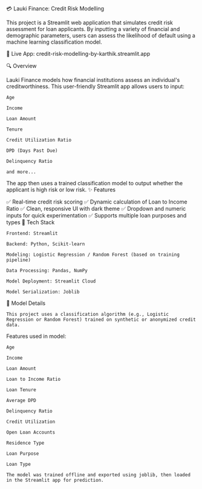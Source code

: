 💳 Lauki Finance: Credit Risk Modelling

This project is a Streamlit web application that simulates credit risk assessment for loan applicants. By inputting a variety of financial and demographic parameters, users can assess the likelihood of default using a machine learning classification model.

🔗 Live App: credit-risk-modelling-by-karthik.streamlit.app

🔍 Overview

Lauki Finance models how financial institutions assess an individual's creditworthiness. This user-friendly Streamlit app allows users to input:

    Age

    Income

    Loan Amount

    Tenure

    Credit Utilization Ratio

    DPD (Days Past Due)

    Delinquency Ratio

    and more...

The app then uses a trained classification model to output whether the applicant is high risk or low risk.
✨ Features

✅ Real-time credit risk scoring
✅ Dynamic calculation of Loan to Income Ratio
✅ Clean, responsive UI with dark theme
✅ Dropdown and numeric inputs for quick experimentation
✅ Supports multiple loan purposes and types
🧰 Tech Stack

    Frontend: Streamlit

    Backend: Python, Scikit-learn

    Modeling: Logistic Regression / Random Forest (based on training pipeline)

    Data Processing: Pandas, NumPy

    Model Deployment: Streamlit Cloud

    Model Serialization: Joblib

🧠 Model Details

    This project uses a classification algorithm (e.g., Logistic Regression or Random Forest) trained on synthetic or anonymized credit data.

Features used in model:

    Age

    Income

    Loan Amount

    Loan to Income Ratio

    Loan Tenure

    Average DPD

    Delinquency Ratio

    Credit Utilization

    Open Loan Accounts

    Residence Type

    Loan Purpose

    Loan Type

    The model was trained offline and exported using joblib, then loaded in the Streamlit app for prediction.
